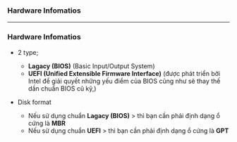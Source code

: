 
### Hardware Infomatios

-----------------------------

### Hardware Infomatios

* 2 type;
  * **Lagacy (BIOS)** (Basic Input/Output System)
  * **UEFI (Unified Extensible Firmware Interface)** (được phát triển bởi Intel để giải quyết những yếu điểm của BIOS cũng như sẽ thay thế dần chuẩn BIOS cũ kỹ,)
  
* Disk format
  * Nếu sử dụng chuẩn **Lagacy (BIOS)** > thì bạn cần phải định dạng ổ cứng là **MBR**
  * Nếu sử dụng chuẩn **UEFI** > thì bạn cần phải định dạng ổ cứng là **GPT**
  
